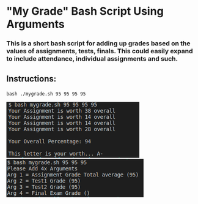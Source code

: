 # "My Grade" Bash Script Using Arguments

### This is a short bash script for adding up grades based on the values of assignments, tests, finals. This could easily expand to include attendance, individual assignments and such.



## Instructions:

`bash ./mygrade.sh 95 95 95 95`

<img src="https://github.com/Jonesckevin/mygrade.sh/blob/main/bash%20Script%20Example.PNG?raw=true">
<img src="https://github.com/Jonesckevin/mygrade.sh/blob/main/bash%20Script%20Example-fail.PNG?raw=true"
